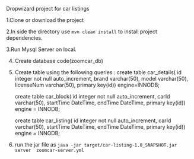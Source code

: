 Dropwizard project for car listings

1.Clone or download the project

2.In side the directory use `mvn clean install` to install project dependencies.

3.Run Mysql Server on local.

4. Create database code(zoomcar_db)

5. Create table using the following queries : 
      create table car_details( 
      id integer not null auto_increment, 
      brand varchar(50), 
      model varchar(50), 
      licenseNum varchar(50),
      primary key(id)) engine=INNODB;


      create table car_block(
      id integer not null auto_increment,
      carId varchar(50),
      startTime DateTime,
      endTime DateTime,
      primary key(id)) engine = INNODB;
      
      
      create table car_listing(
      id integer not null auto_increment,
      carId varchar(50),
      startTime DateTime,
      endTime DateTime,
      primary key(id)) engine = INNODB;
     
     
6. run the jar file as `java -jar target/car-listing-1.0_SNAPSHOT.jar server  zoomcar-server.yml`
